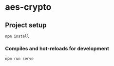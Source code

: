 # aes-crypto

## Project setup
```
npm install
```

### Compiles and hot-reloads for development
```
npm run serve
```
